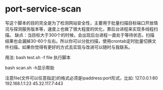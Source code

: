 # port-service-scan
写这个脚本的目的完全是为了检测网站安全性，主要用于批量扫描目标端口开放情况与探测服务版本等，速度上也做了很大程度的优化，靠后台进程来实现多线程扫描。
缺点：当目标大于300个的时候，会出现后台进程一直处于等待状态，扫描结果也会漏掉30-60个左右。所以你可以分批扫描，使用crontab定时批量切换文件扫描，如果你觉得有更好的方式去实现与改进可以随时与我联系。

用法:
bash test.sh -f file 执行脚本

bash scan.sh -h显示帮助

注意file(文件可以任意指定)的格式必须是ipaddress:port形式，比如:
127.0.0.1:80
192.168.1.1:23
45.32.117.7:443
